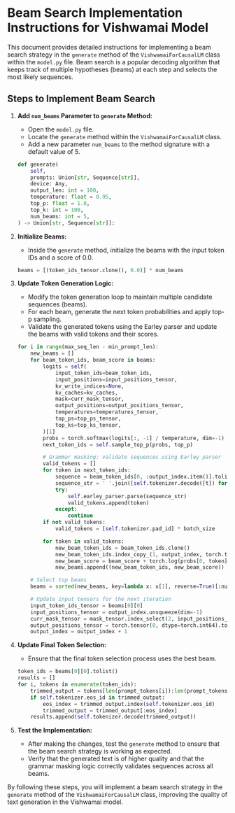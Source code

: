 # Beam Search Implementation Instructions for Vishwamai Model

This document provides detailed instructions for implementing a beam search strategy in the `generate` method of the `VishwamaiForCausalLM` class within the `model.py` file. Beam search is a popular decoding algorithm that keeps track of multiple hypotheses (beams) at each step and selects the most likely sequences.

## Steps to Implement Beam Search

1. **Add `num_beams` Parameter to `generate` Method:**
   - Open the `model.py` file.
   - Locate the `generate` method within the `VishwamaiForCausalLM` class.
   - Add a new parameter `num_beams` to the method signature with a default value of 5.

   ```python
   def generate(
       self,
       prompts: Union[str, Sequence[str]],
       device: Any,
       output_len: int = 100,
       temperature: float = 0.95,
       top_p: float = 1.0,
       top_k: int = 100,
       num_beams: int = 5,
   ) -> Union[str, Sequence[str]]:
   ```

2. **Initialize Beams:**
   - Inside the `generate` method, initialize the beams with the input token IDs and a score of 0.0.

   ```python
   beams = [(token_ids_tensor.clone(), 0.0)] * num_beams
   ```

3. **Update Token Generation Logic:**
   - Modify the token generation loop to maintain multiple candidate sequences (beams).
   - For each beam, generate the next token probabilities and apply top-p sampling.
   - Validate the generated tokens using the Earley parser and update the beams with valid tokens and their scores.

   ```python
   for i in range(max_seq_len - min_prompt_len):
       new_beams = []
       for beam_token_ids, beam_score in beams:
           logits = self(
               input_token_ids=beam_token_ids,
               input_positions=input_positions_tensor,
               kv_write_indices=None,
               kv_caches=kv_caches,
               mask=curr_mask_tensor,
               output_positions=output_positions_tensor,
               temperatures=temperatures_tensor,
               top_ps=top_ps_tensor,
               top_ks=top_ks_tensor,
           )[1]
           probs = torch.softmax(logits[:, -1] / temperature, dim=-1)
           next_token_ids = self.sample_top_p(probs, top_p)

           # Grammar masking: validate sequences using Earley parser
           valid_tokens = []
           for token in next_token_ids:
               sequence = beam_token_ids[0, :output_index.item()].tolist() + [token]
               sequence_str = ' '.join([self.tokenizer.decode([t]) for t in sequence])
               try:
                   self.earley_parser.parse(sequence_str)
                   valid_tokens.append(token)
               except:
                   continue
           if not valid_tokens:
               valid_tokens = [self.tokenizer.pad_id] * batch_size

           for token in valid_tokens:
               new_beam_token_ids = beam_token_ids.clone()
               new_beam_token_ids.index_copy_(1, output_index, torch.tensor([token]).to(device))
               new_beam_score = beam_score + torch.log(probs[0, token]).item()
               new_beams.append((new_beam_token_ids, new_beam_score))

       # Select top beams
       beams = sorted(new_beams, key=lambda x: x[1], reverse=True)[:num_beams]

       # Update input tensors for the next iteration
       input_token_ids_tensor = beams[0][0]
       input_positions_tensor = output_index.unsqueeze(dim=-1)
       curr_mask_tensor = mask_tensor.index_select(2, input_positions_tensor)
       output_positions_tensor = torch.tensor(0, dtype=torch.int64).to(device)
       output_index = output_index + 1
   ```

4. **Update Final Token Selection:**
   - Ensure that the final token selection process uses the best beam.

   ```python
   token_ids = beams[0][0].tolist()
   results = []
   for i, tokens in enumerate(token_ids):
       trimmed_output = tokens[len(prompt_tokens[i]):len(prompt_tokens[i]) + output_len]
       if self.tokenizer.eos_id in trimmed_output:
           eos_index = trimmed_output.index(self.tokenizer.eos_id)
           trimmed_output = trimmed_output[:eos_index]
       results.append(self.tokenizer.decode(trimmed_output))
   ```

5. **Test the Implementation:**
   - After making the changes, test the `generate` method to ensure that the beam search strategy is working as expected.
   - Verify that the generated text is of higher quality and that the grammar masking logic correctly validates sequences across all beams.

By following these steps, you will implement a beam search strategy in the `generate` method of the `VishwamaiForCausalLM` class, improving the quality of text generation in the Vishwamai model.
